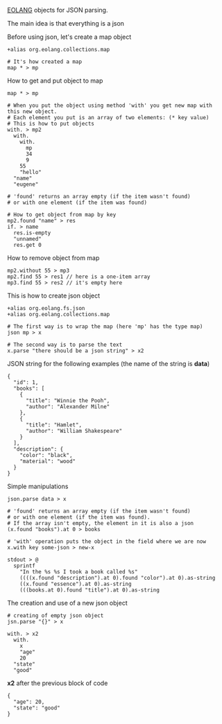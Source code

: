 [EOLANG](https://www.eolang.org) objects for JSON parsing.

The main idea is that everything is a json

Before using json, let's create a map object
```
+alias org.eolang.collections.map

# It's how created a map
map * > mp
```

How to get and put object to map
```
map * > mp

# When you put the object using method 'with' you get new map with this new object.
# Each element you put is an array of two elements: (* key value)
# This is how to put objects
with. > mp2
  with.
    with.
      mp
      34
      9
    55
    "hello"
  "name" 
  "eugene"
  
# 'found' returns an array empty (if the item wasn't found)
# or with one element (if the item was found)
  
# How to get object from map by key
mp2.found "name" > res
if. > name
  res.is-empty
  "unnamed"
  res.get 0
```

How to remove object from map
```
mp2.without 55 > mp3
mp2.find 55 > res1 // here is a one-item array
mp3.find 55 > res2 // it's empty here
```

This is how to create json object
```
+alias org.eolang.fs.json
+alias org.eolang.collections.map

# The first way is to wrap the map (here 'mp' has the type map)
json mp > x

# The second way is to parse the text
x.parse "there should be a json string" > x2
```

JSON string for the following examples (the name of the string is **data**)
```
{
  "id": 1,
  "books": [
    {
      "title": "Winnie the Pooh",
      "author": "Alexander Milne"
    },
    {
      "title": "Hamlet",
      "author": "William Shakespeare"
    }
  ],
  "description": {
    "color": "black",
    "material": "wood"
  }
}
```

Simple manipulations
```
json.parse data > x

# 'found' returns an array empty (if the item wasn't found)
# or with one element (if the item was found).
# If the array isn't empty, the element in it is also a json
(x.found "books").at 0 > books

# 'with' operation puts the object in the field where we are now
x.with key some-json > new-x

stdout > @
  sprintf
    "In the %s %s I took a book called %s"
    ((((x.found "description").at 0).found "color").at 0).as-string
    ((x.found "essence").at 0).as-string
    (((books.at 0).found "title").at 0).as-string 
```

The creation and use of a new json object
```
# creating of empty json object
jsn.parse "{}" > x

with. > x2
  with.
    x
    "age"
    20
  "state"
  "good"
```

**x2** after the previous block of code
```
{
  "age": 20,
  "state": "good"
}
```
